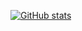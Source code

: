 [![GitHub stats](https://github-readme-stats.vercel.app/api?username=brianveltman)](https://github.com/anuraghazra/github-readme-stats)
